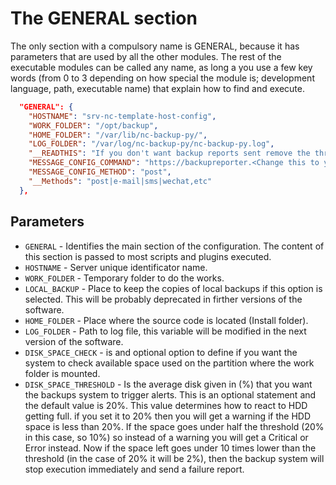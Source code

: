 # The GENERAL section

The only section with a compulsory name is GENERAL, because it has parameters that are used by all the other modules. The rest of the executable modules can be called any name, as long a you use a few key words (from 0 to 3 depending on how special the module is; development language, path, executable name) that explain how to find and execute.

```json
  "GENERAL": {
    "HOSTNAME": "srv-nc-template-host-config",
    "WORK_FOLDER": "/opt/backup",
    "HOME_FOLDER": "/var/lib/nc-backup-py/",
    "LOG_FOLDER": "/var/log/nc-backup-py/nc-backup-py.log",
    "__READTHIS": "If you don't want backup reports sent remove the three lines below this.",
    "MESSAGE_CONFIG_COMMAND": "https://backupreporter.<Change this to your domain>.com/backup_service.php",
    "MESSAGE_CONFIG_METHOD": "post",
    "__Methods": "post|e-mail|sms|wechat,etc"
  },
```

## Parameters

* `GENERAL` - Identifies the main section of the configuration. The content of this section is passed to most scripts and plugins executed.
* `HOSTNAME` - Server unique identificator name.
* `WORK_FOLDER` - Temporary folder to do the works.
* `LOCAL_BACKUP` - Place to keep the copies of local backups if this option is selected. This will be probably deprecated in firther versions of the software.
* `HOME_FOLDER` - Place where the source code is located (Install folder).
* `LOG_FOLDER` - Path to log file, this variable will be modified in the next version of the software.
* `DISK_SPACE_CHECK` - is and optional option to define if you want the system to check available space used on the partition where the work folder is mounted.
* `DISK_SPACE_THRESHOLD` - Is the average disk given in (%) that you want the backups system to trigger alerts. This is an optional statement and the default value is 20%. This value determines how to react to HDD getting full. if you set it to 20% then you will get a warning if the HDD space is less than 20%. If the space goes under half the threshold (20% in this case, so 10%) so instead of a warning you will get a Critical or Error instead. Now if the space left goes under 10 times lower than the threshold (in the case of 20% it will be 2%), then the backup system will stop execution immediately and send a failure report.
